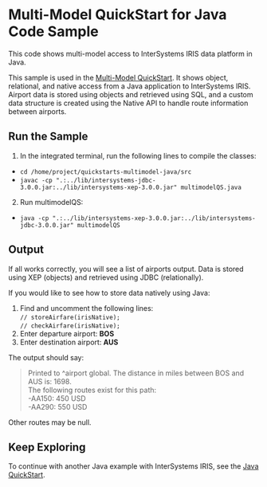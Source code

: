 # Multi-Model QuickStart for Java Code Sample

This code shows multi-model access to InterSystems IRIS data platform in Java.

This sample is used in the [Multi-Model QuickStart](https://learning.intersystems.com/course/view.php?name=Multimodel). 
It shows object, relational, and native access from a Java application to InterSystems IRIS. Airport data is stored using objects and retrieved using SQL, and a custom data structure is created using the Native API to handle route information between airports.

## Run the Sample

1. In the integrated terminal, run the following lines to compile the classes:

  * `cd /home/project/quickstarts-multimodel-java/src`  
  * `javac -cp ".:../lib/intersystems-jdbc-3.0.0.jar:../lib/intersystems-xep-3.0.0.jar" multimodelQS.java`  
  
2. Run multimodelQS:

  * `java -cp ".:../lib/intersystems-xep-3.0.0.jar:../lib/intersystems-jdbc-3.0.0.jar" multimodelQS`  

## Output

If all works correctly, you will see a list of airports output. Data is stored using XEP (objects) and retrieved using JDBC (relationally).  

If you would like to see how to store data natively using Java:
1. Find and uncomment the following lines:  
`// storeAirfare(irisNative);`  
`// checkAirfare(irisNative);`  
2. Enter departure airport: **BOS**
3. Enter destination airport: **AUS**

The output should say:  
>Printed to ^airport global. The distance in miles between BOS and AUS is: 1698.  
>The following routes exist for this path:  
>  -AA150: 450 USD  
>  -AA290: 550 USD 

Other routes may be null.

## Keep Exploring

To continue with another Java example with InterSystems IRIS, see the [Java QuickStart](https://learning.intersystems.com/course/view.php?name=Java%20QS).
